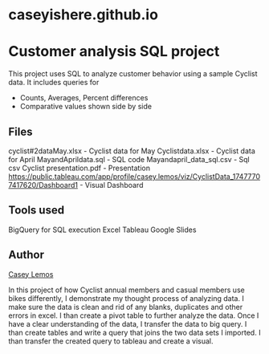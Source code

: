 # caseyishere.github.io
# Customer analysis SQL project
This project uses SQL to analyze customer behavior using a sample Cyclist data. It includes queries for
- Counts, Averages, Percent differences
- Comparative values shown side by side

## Files
cyclist#2dataMay.xlsx - Cyclist data for May
Cyclistdata.xlsx - Cyclist data for April
MayandAprildata.sql - SQL code
Mayandapril_data_sql.csv - Sql csv
Cyclist presentation.pdf - Presentation
https://public.tableau.com/app/profile/casey.lemos/viz/CyclistData_17477707417620/Dashboard1 - Visual Dashboard

## Tools used
BigQuery for SQL execution
Excel 
Tableau
Google Slides

## Author
[Casey Lemos](https://github.com/caseyishere)


In this project of how Cyclist annual members and casual members use bikes differently, I demonstrate my thought process of analyzing data. I make sure the data is clean and rid of any blanks, duplicates and other errors in excel. I than create a pivot table to further analyze the data. Once I have a clear understanding of the data, I transfer the data to big query. I than create tables and write a query that joins the two data sets I imported. I than transfer the created query to tableau and create a visual. 
